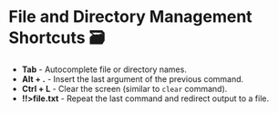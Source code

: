 # File and Directory Management Shortcuts 🗃️

* **Tab** - Autocomplete file or directory names.
* **Alt + .** - Insert the last argument of the previous command.
* **Ctrl + L** - Clear the screen (similar to ``clear`` command).
* **!!>file.txt** - Repeat the last command and redirect output to a file.
